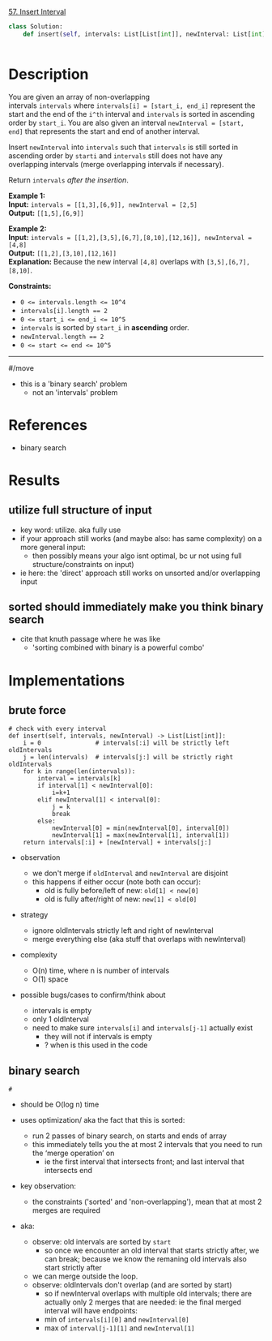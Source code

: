 [57. Insert Interval](https://leetcode.com/problems/insert-interval/)

```python
class Solution:
    def insert(self, intervals: List[List[int]], newInterval: List[int]) -> List[List[int]]:
        
```

# Description
You are given an array of non-overlapping intervals `intervals` where `intervals[i] = [start_i, end_i]` represent the start and the end of the `i^th` interval and `intervals` is sorted in ascending order by `start_i`. You are also given an interval `newInterval = [start, end]` that represents the start and end of another interval.

Insert `newInterval` into `intervals` such that `intervals` is still sorted in ascending order by `starti` and `intervals` still does not have any overlapping intervals (merge overlapping intervals if necessary).

Return `intervals` _after the insertion_.

**Example 1:**  
**Input:** `intervals = [[1,3],[6,9]], newInterval = [2,5]`  
**Output:** `[[1,5],[6,9]]`  

**Example 2:**  
**Input:** `intervals = [[1,2],[3,5],[6,7],[8,10],[12,16]], newInterval = [4,8]`  
**Output:** `[[1,2],[3,10],[12,16]]`  
**Explanation:** Because the new interval `[4,8]` overlaps with `[3,5],[6,7],[8,10]`.  

**Constraints:**
- `0 <= intervals.length <= 10^4`
- `intervals[i].length == 2`
- `0 <= start_i <= end_i <= 10^5`
- `intervals` is sorted by `start_i` in **ascending** order.
- `newInterval.length == 2`
- `0 <= start <= end <= 10^5`

---


#/move 
- this is a 'binary search' problem
	- not an 'intervals' problem


# References
- binary search


# Results

## utilize full structure of input
- key word: utilize. aka fully use
- if your approach still works (and maybe also: has same complexity) on a more general input:
	- then possibly means your algo isnt optimal, bc ur not using full structure/constraints on input)
- ie here: the 'direct' approach still works on unsorted and/or overlapping input



## sorted should immediately make you think binary search
- cite that knuth passage where he was like
	- 'sorting combined with binary is a powerful combo'





# Implementations

## brute force

```
# check with every interval
def insert(self, intervals, newInterval) -> List[List[int]]:
    i = 0               # intervals[:i] will be strictly left oldIntervals
    j = len(intervals)  # intervals[j:] will be strictly right oldIntervals
    for k in range(len(intervals)):
        interval = intervals[k]
        if interval[1] < newInterval[0]:
            i=k+1
        elif newInterval[1] < interval[0]:
            j = k
            break
        else:
            newInterval[0] = min(newInterval[0], interval[0])
            newInterval[1] = max(newInterval[1], interval[1])
    return intervals[:i] + [newInterval] + intervals[j:]
```

- observation
	- we don't merge if `oldInterval` and `newInterval` are disjoint
	- this happens if either occur (note both can occur):
		- old is fully before/left of new: `old[1] < new[0]`
		- old is fully after/right of new: `new[1] < old[0]`
- strategy
	- ignore oldIntervals strictly left and right of newInterval
	- merge everything else (aka stuff that overlaps with newInterval)
- complexity
	- O(n) time, where n is number of intervals
	- O(1) space


- possible bugs/cases to confirm/think about
	- intervals is empty
	- only 1 oldInterval
	- need to make sure `intervals[i]` and `intervals[j-1]` actually exist
		- they will not if intervals is empty
		- ? when is this used in the code


## binary search

```
# 

```


- should be O(log n) time
- uses optimization/ aka the fact that this is sorted:
	- run 2 passes of binary search, on starts and ends of array
	- this immediately tells you the at most 2 intervals that you need to run the ‘merge operation’ on
		- ie the first interval that intersects front; and last interval that intersects end



- key observation:
	- the constraints ('sorted' and 'non-overlapping'), mean that at most 2 merges are required

- aka:
	- observe: old intervals are sorted by `start`
		- so once we encounter an old interval that starts strictly after, we can break; because we know the remaning old intervals also start strictly after 
	- we can merge outside the loop.
	- observe: oldIntervals don't overlap (and are sorted by start)
		- so if newInterval overlaps with multiple old intervals; there are actually only 2 merges that are needed: ie the final merged interval will have endpoints:
		- min of `intervals[i][0]` and `newInterval[0]`
		- max of `interval[j-1][1]` and `newInterval[1]`




